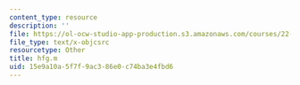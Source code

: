 ```yaml
---
content_type: resource
description: ''
file: https://ol-ocw-studio-app-production.s3.amazonaws.com/courses/22-312-engineering-of-nuclear-reactors-fall-2015/15e9a10a5f7f9ac386e0c74ba3e4fbd6_hfg.m
file_type: text/x-objcsrc
resourcetype: Other
title: hfg.m
uid: 15e9a10a-5f7f-9ac3-86e0-c74ba3e4fbd6
---
```

